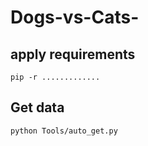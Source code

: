 # Dogs-vs-Cats-
## apply requirements
`pip -r .............`

## Get data
`python Tools/auto_get.py`

